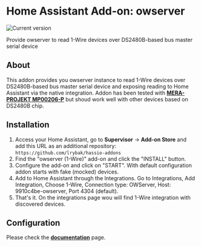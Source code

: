 # Home Assistant Add-on: owserver

![Current version][version]

Provide owserver to read 1-Wire devices over DS2480B-based bus master serial device

## About

This addon provides you owserver instance to read 1-Wire devices over DS2480B-based bus master serial device and exposing reading to Home Assistant via the native integration. Addon has been tested with **[MERA-PROJEKT MP00206-P](http://www.meraprojekt.com.pl/mp00206-p.html)** but shoud work well with other devices based on DS2480B chip.

## Installation

1. Access your Home Assistant, go to **Supervisor** -> **Add-on Store** and add this URL as an additional repository: `https://github.com/lrybak/hassio-addons`
2. Find the "owserver (1-Wire)" add-on and click the "INSTALL" button.
3. Configure the add-on and click on "START". With default configuration addon starts with fake (mocked) devices.
4. Add to Home Assistant through the Integrations. Go to Integrations, Add Integration, Choose 1-Wire, Connection type: OWServer, Host: 9910c4be-owserver, Port 4304 (default).
5. That's it. On the integrations page wou will find 1-Wire integration with discovered devices.

## Configuration

Please check the **[documentation](https://github.com/lrybak/hassio-addons/blob/master/owserver/DOCS.md)** page.


[version]: https://img.shields.io/badge/version-v0.1.4-blue.svg
